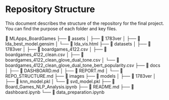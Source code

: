 # Repository Structure

This document describes the structure of the repository for the final project. You can find the purpose of each folder and key files.

📁 MLApps_BoardGames
├── 📂 assets
│   ├── 📂 1783ver
│   ├── 📄 lda_best_model.gensim
│   └── 📄 lda_vis.html
├── 📂 datasets
│   ├── 📂 1783ver
│   ├── 📄 boardgames_4122.csv
│   ├── 📄 boardgames_4122_clean.csv
│   ├── 📄 boardgames_4122_clean_glove_dual_tone.csv
│   └── 📄 boardgames_4122_clean_glove_dual_tone_bert_popularity.csv
├── 📂 docs
│   ├── 📄 DASHBOARD.md
│   ├── 📄 REPORT.md
│   └── 📄 REPO_STRUCTURE.md
├── 📂 images
├── 📂 models
│   ├── 📂 1783ver
│   ├── 📄 knn_model.pkl
│   └── 📄 svd_model.pkl
├── 📄 Board_Games_NLP_Analysis.ipynb
├── 📄 README.md
├── 📄 dashboard.ipynb
└── 📄 data_preparation.ipynb
